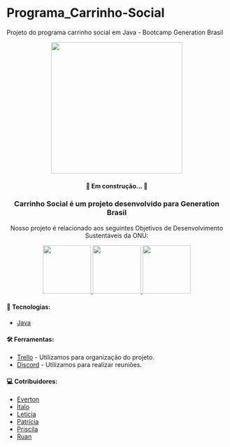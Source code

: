 # Programa_Carrinho-Social
Projeto do programa carrinho social em Java - Bootcamp Generation Brasil
<div align=center>
<img src="https://user-images.githubusercontent.com/72994902/132438140-65b86dc6-fc16-42a6-97c1-8d26130c9452.png" width="300px">
</div>

<h4 align="center"> 
	🚧 Em construção...  🚧
</h4>

<h3  align="center">Carrinho Social é um projeto desenvolvido para Generation Brasil </h3>
<p align="center"> Nosso projeto é relacionado aos seguintes Objetivos de Desenvolvimento Sustentáveis da ONU: </p>

<div align="center">
  <a href="https://odsbrasil.gov.br/objetivo/objetivo?n=2">
    <img src="https://user-images.githubusercontent.com/72994902/132442775-f3101cb7-a478-4a65-bd17-7970373b641e.png" width="110px">
   </a>
   
   <a href="https://odsbrasil.gov.br/objetivo/objetivo?n=3">
     <img src="https://user-images.githubusercontent.com/72994902/132442779-d4125a92-45fe-411e-aa8d-6e656c37411f.png" width="110px">
   </a>
  
   <a href="https://odsbrasil.gov.br/objetivo/objetivo?n=12">
    <img src="https://user-images.githubusercontent.com/72994902/132442788-1a611b71-486c-4c78-ad69-337a6fd96fb7.png" width="110px">
   </a>
</div>

<h4>🚀 Tecnologias: </h4>
<ul>
  <li>
    <a href="https://www.java.com/pt-BR/"> Java </a>
  </li>
</ul>

<h4>🛠️ Ferramentas: </h4>
<ul>
  <li>
    <a href="https://trello.com/b/dGkhc4AV/carrinho-social">Trello</a> - Utilizamos para organização do projeto.
  </li>
  <li>
     <a href="https://discord.com/"> Discord</a> - Utilizamos para realizar reuniões.
 </li>
 </ul>

<h4>💻 Cotribuidores: </h4>
  <ul>
    <li>
      <a href="https://github.com/FreitasOliver">Everton</a>
    </li>
    <li>
      <a href="https://github.com/heiitalo">Ítalo</a>
    </li>
    <li>
      <a href="https://github.com/leticialsouza">Letícia</a>
    </li>
      <li>
        <a href="https://github.com/PatriciaTorresGraciano">Patrícia</a>
      </li>
      <li>
        <a href="https://github.com/davansep">Priscila</a>
      </li>
      <li>
        <a href="https://github.com/RuanSDias">Ruan</a>
     </li>
  </ul>
 
